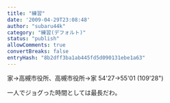 ```yaml
---
title: "練習"
date: '2009-04-29T23:08:48'
author: "subaru44k"
category: "練習(デフォルト)"
status: "publish"
allowComments: true
convertBreaks: false
entryHash: "8b2dff3ba1ab445fd5d090131ebe1a63"
---
```

家→高槻市役所、高槻市役所→家
54'27→55'01 (109'28")

一人でジョグった時間としては最長だわ。
